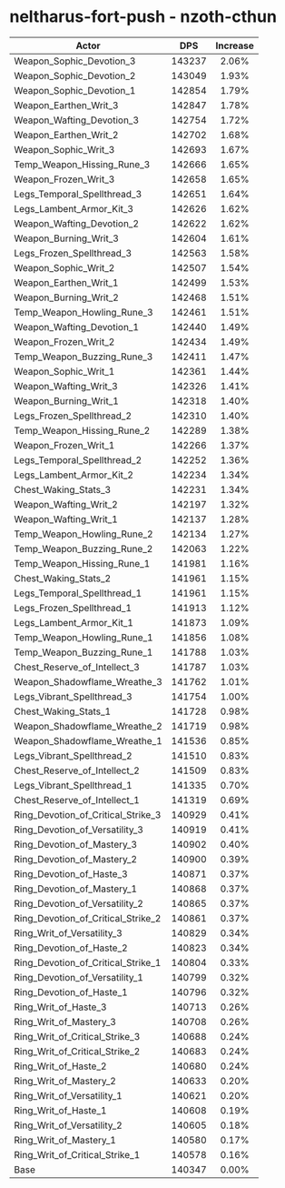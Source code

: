 # neltharus-fort-push - nzoth-cthun
| Actor | DPS | Increase |
|---|:---:|:---:|
|Weapon_Sophic_Devotion_3|143237|2.06%|
|Weapon_Sophic_Devotion_2|143049|1.93%|
|Weapon_Sophic_Devotion_1|142854|1.79%|
|Weapon_Earthen_Writ_3|142847|1.78%|
|Weapon_Wafting_Devotion_3|142754|1.72%|
|Weapon_Earthen_Writ_2|142702|1.68%|
|Weapon_Sophic_Writ_3|142693|1.67%|
|Temp_Weapon_Hissing_Rune_3|142666|1.65%|
|Weapon_Frozen_Writ_3|142658|1.65%|
|Legs_Temporal_Spellthread_3|142651|1.64%|
|Legs_Lambent_Armor_Kit_3|142626|1.62%|
|Weapon_Wafting_Devotion_2|142622|1.62%|
|Weapon_Burning_Writ_3|142604|1.61%|
|Legs_Frozen_Spellthread_3|142563|1.58%|
|Weapon_Sophic_Writ_2|142507|1.54%|
|Weapon_Earthen_Writ_1|142499|1.53%|
|Weapon_Burning_Writ_2|142468|1.51%|
|Temp_Weapon_Howling_Rune_3|142461|1.51%|
|Weapon_Wafting_Devotion_1|142440|1.49%|
|Weapon_Frozen_Writ_2|142434|1.49%|
|Temp_Weapon_Buzzing_Rune_3|142411|1.47%|
|Weapon_Sophic_Writ_1|142361|1.44%|
|Weapon_Wafting_Writ_3|142326|1.41%|
|Weapon_Burning_Writ_1|142318|1.40%|
|Legs_Frozen_Spellthread_2|142310|1.40%|
|Temp_Weapon_Hissing_Rune_2|142289|1.38%|
|Weapon_Frozen_Writ_1|142266|1.37%|
|Legs_Temporal_Spellthread_2|142252|1.36%|
|Legs_Lambent_Armor_Kit_2|142234|1.34%|
|Chest_Waking_Stats_3|142231|1.34%|
|Weapon_Wafting_Writ_2|142197|1.32%|
|Weapon_Wafting_Writ_1|142137|1.28%|
|Temp_Weapon_Howling_Rune_2|142134|1.27%|
|Temp_Weapon_Buzzing_Rune_2|142063|1.22%|
|Temp_Weapon_Hissing_Rune_1|141981|1.16%|
|Chest_Waking_Stats_2|141961|1.15%|
|Legs_Temporal_Spellthread_1|141961|1.15%|
|Legs_Frozen_Spellthread_1|141913|1.12%|
|Legs_Lambent_Armor_Kit_1|141873|1.09%|
|Temp_Weapon_Howling_Rune_1|141856|1.08%|
|Temp_Weapon_Buzzing_Rune_1|141788|1.03%|
|Chest_Reserve_of_Intellect_3|141787|1.03%|
|Weapon_Shadowflame_Wreathe_3|141762|1.01%|
|Legs_Vibrant_Spellthread_3|141754|1.00%|
|Chest_Waking_Stats_1|141728|0.98%|
|Weapon_Shadowflame_Wreathe_2|141719|0.98%|
|Weapon_Shadowflame_Wreathe_1|141536|0.85%|
|Legs_Vibrant_Spellthread_2|141510|0.83%|
|Chest_Reserve_of_Intellect_2|141509|0.83%|
|Legs_Vibrant_Spellthread_1|141335|0.70%|
|Chest_Reserve_of_Intellect_1|141319|0.69%|
|Ring_Devotion_of_Critical_Strike_3|140929|0.41%|
|Ring_Devotion_of_Versatility_3|140919|0.41%|
|Ring_Devotion_of_Mastery_3|140902|0.40%|
|Ring_Devotion_of_Mastery_2|140900|0.39%|
|Ring_Devotion_of_Haste_3|140871|0.37%|
|Ring_Devotion_of_Mastery_1|140868|0.37%|
|Ring_Devotion_of_Versatility_2|140865|0.37%|
|Ring_Devotion_of_Critical_Strike_2|140861|0.37%|
|Ring_Writ_of_Versatility_3|140829|0.34%|
|Ring_Devotion_of_Haste_2|140823|0.34%|
|Ring_Devotion_of_Critical_Strike_1|140804|0.33%|
|Ring_Devotion_of_Versatility_1|140799|0.32%|
|Ring_Devotion_of_Haste_1|140796|0.32%|
|Ring_Writ_of_Haste_3|140713|0.26%|
|Ring_Writ_of_Mastery_3|140708|0.26%|
|Ring_Writ_of_Critical_Strike_3|140688|0.24%|
|Ring_Writ_of_Critical_Strike_2|140683|0.24%|
|Ring_Writ_of_Haste_2|140680|0.24%|
|Ring_Writ_of_Mastery_2|140633|0.20%|
|Ring_Writ_of_Versatility_1|140621|0.20%|
|Ring_Writ_of_Haste_1|140608|0.19%|
|Ring_Writ_of_Versatility_2|140605|0.18%|
|Ring_Writ_of_Mastery_1|140580|0.17%|
|Ring_Writ_of_Critical_Strike_1|140578|0.16%|
|Base|140347|0.00%|
